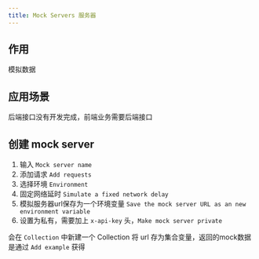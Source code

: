 ```yaml
---
title: Mock Servers 服务器
---
```


## 作用

模拟数据

## 应用场景

后端接口没有开发完成，前端业务需要后端接口

## 创建 mock server

1. 输入 `Mock server name`
2. 添加请求 `Add requests`
3. 选择环境 `Environment`
4. 固定网络延时 `Simulate a fixed network delay`
5. 模拟服务器url保存为一个环境变量 `Save the mock server URL as an new environment variable`
6. 设置为私有，需要加上 `x-api-key` 头，`Make mock server private`

会在 `Collection` 中新建一个 Collection 将 url 存为集合变量，返回的mock数据是通过 `Add example` 获得